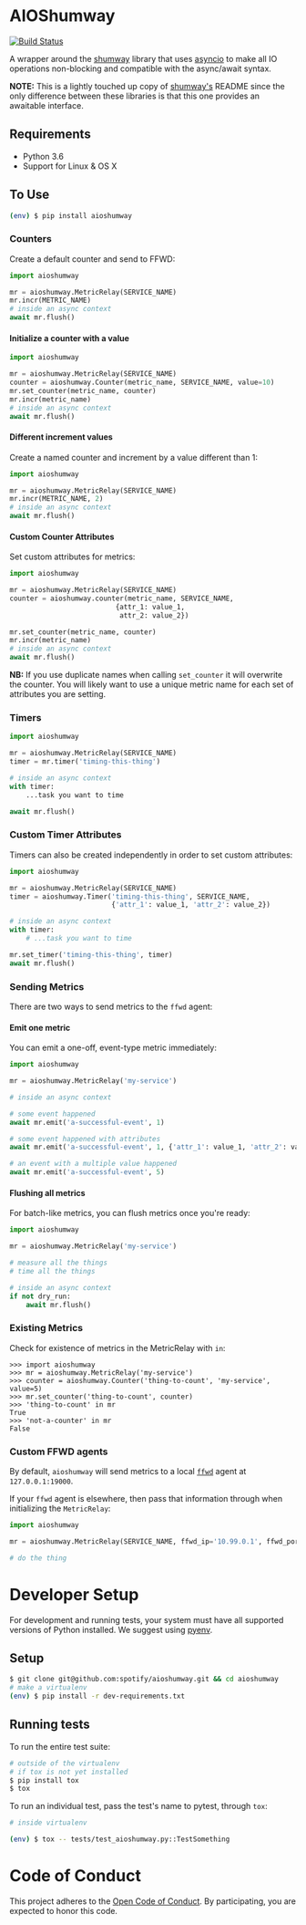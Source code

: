 # AIOShumway

[![Build Status](https://travis-ci.org/spotify/aioshumway.svg?branch=master)](https://travis-ci.org/spotify/aioshumway) 

A wrapper around the [shumway](https://github.com/spotify/shumway) library that uses [asyncio](https://docs.python.org/3/library/asyncio.html) to make all IO operations non-blocking and compatible with the async/await syntax.

**NOTE:** This is a lightly touched up copy of [shumway's](https://github.com/spotify/shumway) README since the only difference between these libraries is that this one provides an awaitable interface.

## Requirements

* Python 3.6
* Support for Linux & OS X

## To Use

```sh
(env) $ pip install aioshumway
```

### Counters

Create a default counter and send to FFWD:

```python
import aioshumway

mr = aioshumway.MetricRelay(SERVICE_NAME)
mr.incr(METRIC_NAME)
# inside an async context
await mr.flush()
```

#### Initialize a counter with a value

```python
import aioshumway

mr = aioshumway.MetricRelay(SERVICE_NAME)
counter = aioshumway.Counter(metric_name, SERVICE_NAME, value=10)
mr.set_counter(metric_name, counter)
mr.incr(metric_name)
# inside an async context
await mr.flush()
```

#### Different increment values

Create a named counter and increment by a value different than 1:

```python
import aioshumway

mr = aioshumway.MetricRelay(SERVICE_NAME)
mr.incr(METRIC_NAME, 2)
# inside an async context
await mr.flush()
```

#### Custom Counter Attributes

Set custom attributes for metrics:

```python
import aioshumway

mr = aioshumway.MetricRelay(SERVICE_NAME)
counter = aioshumway.counter(metric_name, SERVICE_NAME,
                          {attr_1: value_1,
                           attr_2: value_2})

mr.set_counter(metric_name, counter)
mr.incr(metric_name)
# inside an async context
await mr.flush()

```

**NB:** If you use duplicate names when calling `set_counter` it will overwrite the
counter. You will likely want to use a unique metric name for each set of
attributes you are setting.

### Timers

```python
import aioshumway

mr = aioshumway.MetricRelay(SERVICE_NAME)
timer = mr.timer('timing-this-thing')

# inside an async context
with timer:
    ...task you want to time

await mr.flush()
```

### Custom Timer Attributes
Timers can also be created independently in order to set custom attributes:

```python
import aioshumway

mr = aioshumway.MetricRelay(SERVICE_NAME)
timer = aioshumway.Timer('timing-this-thing', SERVICE_NAME,
                         {'attr_1': value_1, 'attr_2': value_2})

# inside an async context
with timer:
    # ...task you want to time

mr.set_timer('timing-this-thing', timer)
await mr.flush()
```

### Sending Metrics

There are two ways to send metrics to the `ffwd` agent:

#### Emit one metric

You can emit a one-off, event-type metric immediately:

```python
import aioshumway

mr = aioshumway.MetricRelay('my-service')

# inside an async context

# some event happened
await mr.emit('a-successful-event', 1)

# some event happened with attributes
await mr.emit('a-successful-event', 1, {'attr_1': value_1, 'attr_2': value_2})

# an event with a multiple value happened
await mr.emit('a-successful-event', 5)
```

#### Flushing all metrics

For batch-like metrics, you can flush metrics once you're ready:

```python
import aioshumway

mr = aioshumway.MetricRelay('my-service')

# measure all the things
# time all the things

# inside an async context
if not dry_run:
    await mr.flush()
```


### Existing Metrics
Check for existence of metrics in the MetricRelay with `in`:

```pycon
>>> import aioshumway
>>> mr = aioshumway.MetricRelay('my-service')
>>> counter = aioshumway.Counter('thing-to-count', 'my-service', value=5)
>>> mr.set_counter('thing-to-count', counter)
>>> 'thing-to-count' in mr
True
>>> 'not-a-counter' in mr
False
```

### Custom FFWD agents

By default, `aioshumway` will send metrics to a local [`ffwd`](https://github.com/spotify/ffwd) agent at `127.0.0.1:19000`. 

If your `ffwd` agent is elsewhere, then pass that information through when initializing the `MetricRelay`:

```python
import aioshumway

mr = aioshumway.MetricRelay(SERVICE_NAME, ffwd_ip='10.99.0.1', ffwd_port=19001)

# do the thing
```

# Developer Setup

For development and running tests, your system must have all supported versions of Python installed. We suggest using [pyenv](https://github.com/yyuu/pyenv).

## Setup

```sh
$ git clone git@github.com:spotify/aioshumway.git && cd aioshumway
# make a virtualenv
(env) $ pip install -r dev-requirements.txt
```

## Running tests

To run the entire test suite:

```sh
# outside of the virtualenv
# if tox is not yet installed
$ pip install tox
$ tox
```

To run an individual test, pass the test's name to pytest, through `tox`:

```sh
# inside virtualenv

(env) $ tox -- tests/test_aioshumway.py::TestSomething
```

# Code of Conduct

This project adheres to the [Open Code of Conduct][code-of-conduct]. By participating, you are expected to honor this code.

[code-of-conduct]: https://github.com/spotify/code-of-conduct/blob/master/code-of-conduct.md
